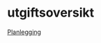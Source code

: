 # utgiftsoversikt

[Planlegging](https://github.com/SiriKSlyk/utgiftsoversikt/blob/doc/doc/forarbeid.md)